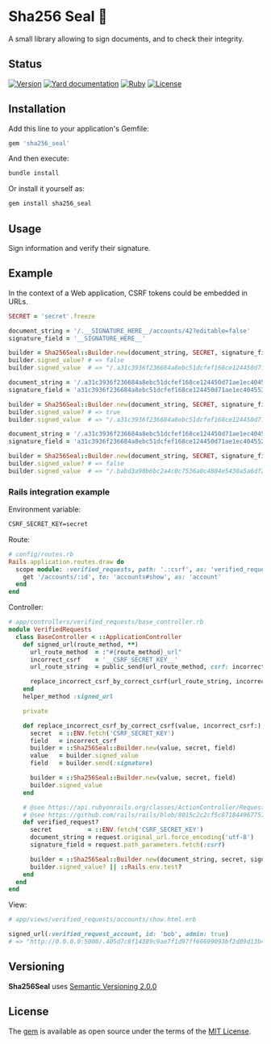# Sha256 Seal 🔏

A small library allowing to sign documents, and to check their integrity.

## Status

[![Version](https://img.shields.io/github/v/tag/cyril/sha256_seal.rb?label=Version&logo=github)](https://github.com/cyril/sha256_seal.rb/tags)
[![Yard documentation](https://img.shields.io/badge/Yard-documentation-blue.svg?logo=github)](https://rubydoc.info/github/cyril/sha256_seal.rb/main)
[![Ruby](https://github.com/cyril/sha256_seal.rb/workflows/Ruby/badge.svg?branch=main)](https://github.com/cyril/sha256_seal.rb/actions?query=workflow%3Aruby+branch%3Amain)
[![License](https://img.shields.io/github/license/cyril/sha256_seal.rb?label=License&logo=github)](https://github.com/cyril/sha256_seal.rb/raw/main/LICENSE.md)

## Installation

Add this line to your application's Gemfile:

```ruby
gem 'sha256_seal'
```

And then execute:

```sh
bundle install
```

Or install it yourself as:

```sh
gem install sha256_seal
```

## Usage

Sign information and verify their signature.

## Example

In the context of a Web application, CSRF tokens could be embedded in URLs.

```ruby
SECRET = 'secret'.freeze

document_string = '/.__SIGNATURE_HERE__/accounts/42?editable=false'
signature_field = '__SIGNATURE_HERE__'

builder = Sha256Seal::Builder.new(document_string, SECRET, signature_field)
builder.signed_value? # => false
builder.signed_value  # => "/.a31c3936f236684a8ebc51dcfef168ce124450d71ae1ec404552ec9e0090a8db/accounts/42?editable=false"

document_string = '/.a31c3936f236684a8ebc51dcfef168ce124450d71ae1ec404552ec9e0090a8db/accounts/42?editable=false'
signature_field = 'a31c3936f236684a8ebc51dcfef168ce124450d71ae1ec404552ec9e0090a8db'

builder = Sha256Seal::Builder.new(document_string, SECRET, signature_field)
builder.signed_value? # => true
builder.signed_value  # => "/.a31c3936f236684a8ebc51dcfef168ce124450d71ae1ec404552ec9e0090a8db/accounts/42?editable=false"

document_string = '/.a31c3936f236684a8ebc51dcfef168ce124450d71ae1ec404552ec9e0090a8db/accounts/42?editable=true'
signature_field = 'a31c3936f236684a8ebc51dcfef168ce124450d71ae1ec404552ec9e0090a8db'

builder = Sha256Seal::Builder.new(document_string, SECRET, signature_field)
builder.signed_value? # => false
builder.signed_value  # => "/.babd3a90b6bc2a4c0c7536a0c4804e5430a5a6df27d223c0f0102edb231de590/accounts/42?editable=true"
```

### Rails integration example

Environment variable:

```txt
CSRF_SECRET_KEY=secret
```

Route:

```ruby
# config/routes.rb
Rails.application.routes.draw do
  scope module: :verified_requests, path: '.:csrf', as: 'verified_request' do
    get '/accounts/:id', to: 'accounts#show', as: 'account'
  end
end
```

Controller:

```ruby
# app/controllers/verified_requests/base_controller.rb
module VerifiedRequests
  class BaseController < ::ApplicationController
    def signed_url(route_method, **)
      url_route_method  = :"#{route_method}_url"
      incorrect_csrf    = '__CSRF_SECRET_KEY__'
      url_route_string  = public_send(url_route_method, csrf: incorrect_csrf, **)

      replace_incorrect_csrf_by_correct_csrf(url_route_string, incorrect_csrf:)
    end
    helper_method :signed_url

    private

    def replace_incorrect_csrf_by_correct_csrf(value, incorrect_csrf:)
      secret  = ::ENV.fetch('CSRF_SECRET_KEY')
      field   = incorrect_csrf
      builder = ::Sha256Seal::Builder.new(value, secret, field)
      value   = builder.signed_value
      field   = builder.send(:signature)

      builder = ::Sha256Seal::Builder.new(value, secret, field)
      builder.signed_value
    end

    # @see https://api.rubyonrails.org/classes/ActionController/RequestForgeryProtection.html#method-i-verified_request-3F
    # @see https://github.com/rails/rails/blob/8015c2c2cf5c8718449677570f372ceb01318a32/actionpack/lib/action_controller/metal/request_forgery_protection.rb#L333-L341
    def verified_request?
      secret          = ::ENV.fetch('CSRF_SECRET_KEY')
      document_string = request.original_url.force_encoding('utf-8')
      signature_field = request.path_parameters.fetch(:csrf)

      builder = ::Sha256Seal::Builder.new(document_string, secret, signature_field)
      builder.signed_value? || ::Rails.env.test?
    end
  end
end
```

View:

```ruby
# app/views/verified_requests/accounts/show.html.erb

signed_url(:verified_request_account, id: 'bob', admin: true)
# => "http://0.0.0.0:5000/.405d7c8f14389c9ae7f1d97ff66699093bf2d89d13b4f4280a35d62f9e616259/accounts/bob?admin=true"
```

## Versioning

__Sha256Seal__ uses [Semantic Versioning 2.0.0](https://semver.org/)

## License

The [gem](https://rubygems.org/gems/sha256_seal) is available as open source under the terms of the [MIT License](https://opensource.org/licenses/MIT).
